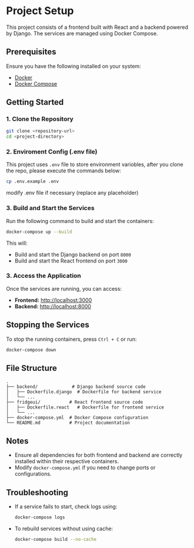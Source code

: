 # Project Setup

This project consists of a frontend built with React and a backend powered by Django. The services are managed using Docker Compose.

## Prerequisites

Ensure you have the following installed on your system:
- [Docker](https://www.docker.com/get-started)
- [Docker Compose](https://docs.docker.com/compose/install/)

## Getting Started

### 1. Clone the Repository
```sh
git clone <repository-url>
cd <project-directory>
```
### 2. Enviroment Config (.env file)
This project uses `.env` file to store environment variobles,
after you clone the repo, please execute the commands below:
```bash
cp .env.example .env
```
modify .env file if necessary (replace any placeholder)

### 3. Build and Start the Services
Run the following command to build and start the containers:
```sh
docker-compose up --build
```
This will:
- Build and start the Django backend on port `8000`
- Build and start the React frontend on port `3000`

### 3. Access the Application
Once the services are running, you can access:
- **Frontend:** [http://localhost:3000](http://localhost:3000)
- **Backend:** [http://localhost:8000](http://localhost:8000)

## Stopping the Services
To stop the running containers, press `Ctrl + C` or run:
```sh
docker-compose down
```

## File Structure
```
.
├── backend/             # Django backend source code
│   ├── Dockerfile.django  # Dockerfile for backend service
│   └── ...
├── fridgeui/           # React frontend source code
│   ├── Dockerfile.react   # Dockerfile for frontend service
│   └── ...
├── docker-compose.yml  # Docker Compose configuration
└── README.md           # Project documentation
```

## Notes
- Ensure all dependencies for both frontend and backend are correctly installed within their respective containers.
- Modify `docker-compose.yml` if you need to change ports or configurations.

## Troubleshooting
- If a service fails to start, check logs using:
  ```sh
  docker-compose logs
  ```
- To rebuild services without using cache:
  ```sh
  docker-compose build --no-cache
  ```

